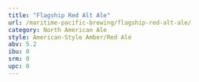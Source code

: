 ```yaml
---
title: "Flagship Red Alt Ale"
url: /maritime-pacific-brewing/flagship-red-alt-ale/
category: North American Ale
style: American-Style Amber/Red Ale
abv: 5.2
ibu: 0
srm: 0
upc: 0
---
```


